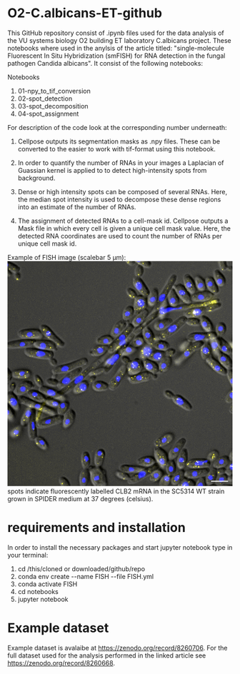 # O2-C.albicans-ET-github

This GitHub repository consist of .ipynb files used for the data analysis of the VU systems biology O2 building ET laboratory C.albicans project. These notebooks where used in the anylsis of the article titled: "single-molecule Fluorescent In Situ Hybridization (smFISH) for RNA detection in the fungal pathogen Candida albicans".
It consist of the following notebooks:

Notebooks
  1. 01-npy_to_tif_conversion
  2. 02-spot_detection
  3. 03-spot_decomposition
  4. 04-spot_assignment

For description of the code look at the corresponding number underneath:

 1. Cellpose outputs its segmentation masks as .npy files. These can be converted to the easier to work with tif-format using this notebook. 
 
 
 2. In order to quantify the number of RNAs in your images a Laplacian of Guassian kernel is applied to to detect high-intensity spots from background.
 

 3. Dense or high intensity spots can be composed of several RNAs. Here, the median spot intensity is used to decompose these dense regions into an estimate of the number of RNAs.
 
 
 4. The assignment of detected RNAs to a cell-mask id. Cellpose outputs a Mask file in which every cell is given a unique cell mask value. Here, the detected RNA coordinates are used to count the number of RNAs per unique cell mask id.

Example of FISH image (scalebar 5 µm):
![example of FISH on the CLB2 mRNA for the SC5314 WT strain grown in SPIDER36 medium](CET111_CLB2Q670_SPIDER37_CY5_01_MAXcrop_filt_5um.png)
spots indicate fluorescently labelled CLB2 mRNA in the SC5314 WT strain grown in SPIDER medium at 37 degrees (celsius).

# requirements and installation
In order to install the necessary packages and start jupyter notebook type in your terminal:

1. cd /this/cloned or downloaded/github/repo
2. conda env create --name FISH --file FISH.yml
3. conda activate FISH
4. cd notebooks 
5. jupyter notebook
 
# Example dataset
Example dataset is avalaibe at https://zenodo.org/record/8260706. For the full dataset used for the analysis performed in the linked article see https://zenodo.org/record/8260668. 
